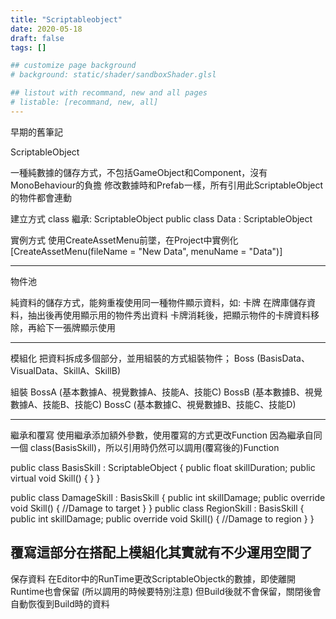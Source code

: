 ```yaml
---
title: "Scriptableobject"
date: 2020-05-18
draft: false
tags: []

## customize page background
# background: static/shader/sandboxShader.glsl

## listout with recommand, new and all pages
# listable: [recommand, new, all]
---
```


早期的舊筆記
<!-- https://home.gamer.com.tw/creationDetail.php?sn=4786801 -->

<!--more-->

ScriptableObject

一種純數據的儲存方式，不包括GameObject和Component，沒有MonoBehaviour的負擔
修改數據時和Prefab一樣，所有引用此ScriptableObject的物件都會連動

建立方式 class 繼承: ScriptableObject
public class Data : ScriptableObject

實例方式 使用CreateAssetMenu前墜，在Project中實例化
[CreateAssetMenu(fileName = "New Data", menuName = "Data")]

------------------------------------------------------------------------------

物件池

純資料的儲存方式，能夠重複使用同一種物件顯示資料，如: 卡牌
在牌庫儲存資料，抽出後再使用顯示用的物件秀出資料
卡牌消耗後，把顯示物件的卡牌資料移除，再給下一張牌顯示使用

------------------------------------------------------------------------------

模組化
把資料拆成多個部分，並用組裝的方式組裝物件；
Boss (BasisData、VisualData、SkillA、SkillB)

組裝
BossA (基本數據A、視覺數據A、技能A、技能C)
BossB (基本數據B、視覺數據A、技能B、技能C)
BossC (基本數據C、視覺數據B、技能C、技能D)

------------------------------------------------------------------------------

繼承和覆寫
使用繼承添加額外參數，使用覆寫的方式更改Function
因為繼承自同一個 class(BasisSkill)，所以引用時仍然可以調用(覆寫後的)Function

public class BasisSkill : ScriptableObject
{
    public float skillDuration;
    public virtual void Skill() { }
}

public class DamageSkill : BasisSkill
{
    public int skillDamage;
    public override void Skill() { //Damage to target }
}
public class RegionSkill : BasisSkill
{
    public int skillDamage;
    public override void Skill() { //Damage to region }
}

覆寫這部分在搭配上模組化其實就有不少運用空間了
------------------------------------------------------------------------------

保存資料
在Editor中的RunTime更改ScriptableObjectk的數據，即使離開Runtime也會保留
(所以調用的時候要特別注意)
但Build後就不會保留，關閉後會自動恢復到Build時的資料